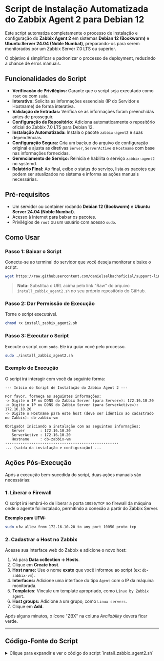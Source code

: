 # Script de Instalação Automatizada do Zabbix Agent 2 para Debian 12

Este script automatiza completamente o processo de instalação e configuração do **Zabbix Agent 2** em sistemas **Debian 12 (Bookworm)** e **Ubuntu Server 24.04 (Noble Numbat)**, preparando-os para serem monitorados por um Zabbix Server 7.0 LTS ou superior.

O objetivo é simplificar e padronizar o processo de deployment, reduzindo a chance de erros manuais.

## Funcionalidades do Script

-   **Verificação de Privilégios:** Garante que o script seja executado como `root` ou com `sudo`.
-   **Interativo:** Solicita as informações essenciais (IP do Servidor e Hostname) de forma interativa.
-   **Validação de Entradas:** Verifica se as informações foram preenchidas antes de prosseguir.
-   **Configuração de Repositório:** Adiciona automaticamente o repositório oficial do Zabbix 7.0 LTS para Debian 12.
-   **Instalação Automatizada:** Instala o pacote `zabbix-agent2` e suas dependências.
-   **Configuração Segura:** Cria um backup do arquivo de configuração original e ajusta as diretivas `Server`, `ServerActive` e `Hostname` com base nas informações fornecidas.
-   **Gerenciamento de Serviço:** Reinicia e habilita o serviço `zabbix-agent2` no systemd.
-   **Relatório Final:** Ao final, exibe o status do serviço, lista os pacotes que podem ser atualizados no sistema e informa as ações manuais necessárias.

## Pré-requisitos

-   Um servidor ou container rodando **Debian 12 (Bookworm)** e **Ubuntu Server 24.04 (Noble Numbat)**.
-   Acesso à internet para baixar os pacotes.
-   Privilégios de `root` ou um usuário com acesso `sudo`.

## Como Usar

### Passo 1: Baixar o Script

Conecte-se ao terminal do servidor que você deseja monitorar e baixe o script.

```bash
wget https://raw.githubusercontent.com/danielselbachoficial/support-linux/main/zabbix-7-lts/install_zabbix_agent2.sh
```
> **Nota:** Substitua o URL acima pelo link "Raw" do arquivo `install_zabbix_agent2.sh` no seu próprio repositório do GitHub.

### Passo 2: Dar Permissão de Execução

Torne o script executável.

```bash
chmod +x install_zabbix_agent2.sh
```

### Passo 3: Executar o Script

Execute o script com `sudo`. Ele irá guiar você pelo processo.

```bash
sudo ./install_zabbix_agent2.sh
```

### Exemplo de Execução

O script irá interagir com você da seguinte forma:

```
--- Início do Script de Instalação do Zabbix Agent 2 ---

Por favor, forneça as seguintes informações:
-> Digite o IP ou DDNS do Zabbix Server (para Server=): 172.16.10.20
-> Digite o IP ou DDNS do Zabbix Server (para ServerActive=): 172.16.10.20
-> Digite o Hostname para este host (deve ser idêntico ao cadastrado no Zabbix): db-zabbix-vm

Obrigado! Iniciando a instalação com as seguintes informações:
   Server       : 172.16.10.20
   ServerActive : 172.16.10.20
   Hostname     : db-zabbix-vm
----------------------------------------------------
... (saída da instalação e configuração) ...
```

## Ações Pós-Execução

Após a execução bem-sucedida do script, duas ações manuais são necessárias:

### 1. Liberar o Firewall

O script irá lembrá-lo de liberar a porta `10050/TCP` no firewall da máquina onde o agente foi instalado, permitindo a conexão a partir do Zabbix Server.

**Exemplo para UFW:**
```bash
sudo ufw allow from 172.16.10.20 to any port 10050 proto tcp
```

### 2. Cadastrar o Host no Zabbix

Acesse sua interface web do Zabbix e adicione o novo host:
1.  Vá para **Data collection -> Hosts**.
2.  Clique em **Create host**.
3.  **Host name:** Use o nome **exato** que você informou ao script (ex: `db-zabbix-vm`).
4.  **Interfaces:** Adicione uma interface do tipo `Agent` com o IP da máquina monitorada.
5.  **Templates:** Vincule um template apropriado, como `Linux by Zabbix agent`.
6.  **Host groups:** Adicione a um grupo, como `Linux servers`.
7.  Clique em **Add**.

Após alguns minutos, o ícone "ZBX" na coluna *Availability* deverá ficar verde.

---

## Código-Fonte do Script

<details>
<summary>Clique para expandir e ver o código do script `install_zabbix_agent2.sh`</summary>

```bash
#!/bin/bash

# ====================================================================================
# Script para Instalação e Configuração Automatizada do Zabbix Agent 2
# Versão: 1.0
# Compatibilidade: Debian 12 (Bookworm) e Ubuntu Server 24.04 (Noble Numbat) para Zabbix 7.0 LTS
# ====================================================================================

# Cores para uma saída mais legível
GREEN='\033[0;32m'
YELLOW='\033[1;33m'
RED='\033[0;31m'
NC='\033[0m' # Sem Cor

# --- Verificação de Segurança ---
# Garante que o script está sendo executado como root (ou com sudo)
if [[ $EUID -ne 0 ]]; then
   echo -e "${RED}ERRO: Este script precisa ser executado como root ou com sudo.${NC}" 
   exit 1
fi

echo -e "${GREEN}--- Início do Script de Instalação do Zabbix Agent 2 ---${NC}"

# --- Coleta de Informações do Usuário ---
echo -e "\n${YELLOW}Por favor, forneça as seguintes informações:${NC}"

read -p "-> Digite o IP ou DDNS do Zabbix Server (para Server=): " ZABBIX_SERVER
read -p "-> Digite o IP ou DDNS do Zabbix Server (para ServerActive=): " ZABBIX_SERVER_ACTIVE
read -p "-> Digite o Hostname para este host (deve ser idêntico ao cadastrado no Zabbix): " ZABBIX_HOSTNAME

# Validação simples das entradas
if [ -z "$ZABBIX_SERVER" ] || [ -z "$ZABBIX_SERVER_ACTIVE" ] || [ -z "$ZABBIX_HOSTNAME" ]; then
    echo -e "\n${RED}ERRO: Todas as informações são obrigatórias. Abortando.${NC}"
    exit 1
fi

echo -e "\n${GREEN}Obrigado! Iniciando a instalação com as seguintes informações:${NC}"
echo "   Server       : $ZABBIX_SERVER"
echo "   ServerActive : $ZABBIX_SERVER_ACTIVE"
echo "   Hostname     : $ZABBIX_HOSTNAME"
echo "----------------------------------------------------"

# --- Início da Instalação ---
# O comando 'set -e' garante que o script pare se algum comando falhar
set -e

echo -e "\n${YELLOW}Passo 1: Atualizando a lista de pacotes...${NC}"
apt update

echo -e "\n${YELLOW}Passo 2: Baixando e instalando o repositório do Zabbix 7.0 LTS...${NC}"
wget [https://repo.zabbix.com/zabbix/7.0/debian/pool/main/z/zabbix-release/zabbix-release_7.0-1%2Bdebian12_all.deb](https://repo.zabbix.com/zabbix/7.0/debian/pool/main/z/zabbix-release/zabbix-release_7.0-1%2Bdebian12_all.deb) -O /tmp/zabbix-release.deb
dpkg -i /tmp/zabbix-release.deb
apt update

echo -e "\n${YELLOW}Passo 3: Instalando o Zabbix Agent 2...${NC}"
apt install zabbix-agent2 -y

# --- Início da Configuração ---
echo -e "\n${YELLOW}Passo 4: Configurando o arquivo zabbix_agent2.conf...${NC}"
CONFIG_FILE="/etc/zabbix/zabbix_agent2.conf"

echo "   -> Criando backup do arquivo de configuração original em ${CONFIG_FILE}.bak"
cp $CONFIG_FILE ${CONFIG_FILE}.bak

echo "   -> Alterando 'Server' para: $ZABBIX_SERVER"
sed -i -E "s/^Server=127.0.0.1/Server=${ZABBIX_SERVER}/" $CONFIG_FILE

echo "   -> Alterando 'ServerActive' para: $ZABBIX_SERVER_ACTIVE"
sed -i -E "s/^ServerActive=127.0.0.1/ServerActive=${ZABBIX_SERVER_ACTIVE}/" $CONFIG_FILE

echo "   -> Alterando 'Hostname' para: $ZABBIX_HOSTNAME"
sed -i -E "s/^Hostname=Zabbix server/Hostname=${ZABBIX_HOSTNAME}/" $CONFIG_FILE

echo -e "${GREEN}Configuração aplicada com sucesso!${NC}"

# --- Finalização e Serviços ---
echo -e "\n${YELLOW}Passo 5: Reiniciando e habilitando o serviço do Zabbix Agent 2...${NC}"
systemctl restart zabbix-agent2
systemctl enable zabbix-agent2

echo -e "\n${GREEN}Serviço do Zabbix Agent 2 está ativo e configurado!${NC}"
systemctl status zabbix-agent2 --no-pager

# --- Informações Adicionais ---
echo -e "\n----------------------------------------------------"
echo -e "${YELLOW}Passo 6: Verificando pacotes que podem ser atualizados...${NC}"
apt list --upgradable

echo -e "\n----------------------------------------------------"
echo -e "${GREEN}--- Instalação Concluída! ---${NC}"
echo -e "\n${YELLOW}AÇÕES NECESSÁRIAS:${NC}"
echo -e "1. Lembre-se de cadastrar este host na interface web do Zabbix com o Hostname: ${GREEN}${ZABBIX_HOSTNAME}${NC}"
echo -e "2. Libere a porta ${GREEN}10050/TCP${NC} no firewall desta máquina, permitindo a entrada a partir do IP do Zabbix Server (${GREEN}${ZABBIX_SERVER}${NC})."
echo -e "   Comando de exemplo para UFW: ${GREEN}sudo ufw allow from ${ZABBIX_SERVER} to any port 10050 proto tcp${NC}"
echo "----------------------------------------------------"

exit 0
```

</details>
